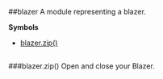 <a name="module_blazer"></a>
##blazer
A module representing a blazer.

**Symbols**

* [blazer.zip()](#module_blazer#zip)

<a name=""></a>
##
<a name="module_blazer#zip"></a>
###blazer.zip()
Open and close your Blazer.

